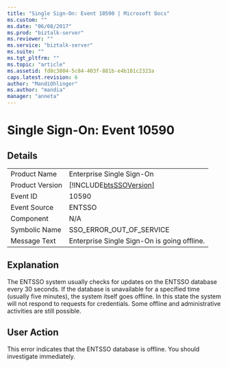 ```yaml
---
title: "Single Sign-On: Event 10590 | Microsoft Docs"
ms.custom: ""
ms.date: "06/08/2017"
ms.prod: "biztalk-server"
ms.reviewer: ""
ms.service: "biztalk-server"
ms.suite: ""
ms.tgt_pltfrm: ""
ms.topic: "article"
ms.assetid: fd8c3804-5c84-403f-881b-e4b101c2323a
caps.latest.revision: 6
author: "MandiOhlinger"
ms.author: "mandia"
manager: "anneta"
---
```

# Single Sign-On: Event 10590
## Details  
  
|||  
|-|-|  
|Product Name|Enterprise Single Sign-On|  
|Product Version|[!INCLUDE[btsSSOVersion](../includes/btsssoversion-md.md)]|  
|Event ID|10590|  
|Event Source|ENTSSO|  
|Component|N/A|  
|Symbolic Name|SSO_ERROR_OUT_OF_SERVICE|  
|Message Text|Enterprise Single Sign-On is going offline.|  
  
## Explanation  
 The ENTSSO system usually checks for updates on the ENTSSO database every 30 seconds. If the database is unavailable for a specified time (usually five minutes), the system itself goes offline. In this state the system will not respond to requests for credentials. Some offline and administrative activities are still possible.  
  
## User Action  
 This error indicates that the ENTSSO database is offline. You should investigate immediately.